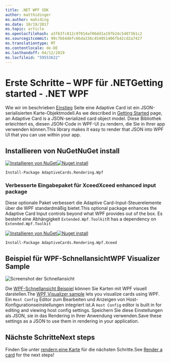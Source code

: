 ```yaml
---
title: .NET WPF SDK
author: matthidinger
ms.author: mahiding
ms.date: 10/19/2017
ms.topic: article
ms.openlocfilehash: a3f63fc812c97014af06dd1a197b24c5d07361c2
ms.sourcegitcommit: 99c7b64d6fc66da336c454951406fb42cd2a7427
ms.translationtype: MT
ms.contentlocale: de-DE
ms.lasthandoff: 04/12/2019
ms.locfileid: "59553622"
---
```

# <a name="getting-started---net-wpf"></a><span data-ttu-id="c045d-102">Erste Schritte – WPF für .NET</span><span class="sxs-lookup"><span data-stu-id="c045d-102">Getting started - .NET WPF</span></span>

<span data-ttu-id="c045d-103">Wie wir im beschrieben [Einstieg](../../../authoring-cards/getting-started.md) Seite eine Adaptive Card ist ein JSON-serialisierten Karte-Objektmodell.</span><span class="sxs-lookup"><span data-stu-id="c045d-103">As we described in [Getting Started](../../../authoring-cards/getting-started.md) page, an Adaptive Card is a JSON-serialized card object model.</span></span> <span data-ttu-id="c045d-104">Diese Bibliothek erleichtert es, diesen JSON-Code in WPF-UI zu rendern, die Sie in Ihrer app verwenden können.</span><span class="sxs-lookup"><span data-stu-id="c045d-104">This library makes it easy to render that JSON into WPF UI that you can use within your app.</span></span>

## <a name="nuget-install"></a><span data-ttu-id="c045d-105">Installieren von NuGet</span><span class="sxs-lookup"><span data-stu-id="c045d-105">NuGet install</span></span>

<span data-ttu-id="c045d-106">[![Installieren von NuGet](https://img.shields.io/nuget/vpre/AdaptiveCards.Rendering.Wpf.svg)](https://www.nuget.org/packages/AdaptiveCards.Rendering.Wpf)</span><span class="sxs-lookup"><span data-stu-id="c045d-106">[![Nuget install](https://img.shields.io/nuget/vpre/AdaptiveCards.Rendering.Wpf.svg)](https://www.nuget.org/packages/AdaptiveCards.Rendering.Wpf)</span></span>

```console
Install-Package AdaptiveCards.Rendering.Wpf
```

### <a name="xceed-enhanced-input-package"></a><span data-ttu-id="c045d-107">Verbesserte Eingabepaket für Xceed</span><span class="sxs-lookup"><span data-stu-id="c045d-107">Xceed enhanced input package</span></span>

<span data-ttu-id="c045d-108">Diese optionale Paket verbessert die Adaptive Card-Input-Steuerelemente über die WPF standardmäßig bietet.</span><span class="sxs-lookup"><span data-stu-id="c045d-108">This optional package enhances the Adaptive Card Input controls beyond what WPF provides out of the box.</span></span> <span data-ttu-id="c045d-109">Es besteht eine Abhängigkeit `Extended.Wpf.Toolkit`</span><span class="sxs-lookup"><span data-stu-id="c045d-109">It has a dependency on `Extended.Wpf.Toolkit`</span></span>

<span data-ttu-id="c045d-110">[![Installieren von NuGet](https://img.shields.io/nuget/vpre/AdaptiveCards.Rendering.Wpf.Xceed.svg)](https://www.nuget.org/packages/AdaptiveCards.Rendering.Wpf.Xceed)</span><span class="sxs-lookup"><span data-stu-id="c045d-110">[![Nuget install](https://img.shields.io/nuget/vpre/AdaptiveCards.Rendering.Wpf.Xceed.svg)](https://www.nuget.org/packages/AdaptiveCards.Rendering.Wpf.Xceed)</span></span>

```console
Install-Package AdaptiveCards.Rendering.Wpf.Xceed
```

## <a name="wpf-visualizer-sample"></a><span data-ttu-id="c045d-111">Beispiel für WPF-Schnellansicht</span><span class="sxs-lookup"><span data-stu-id="c045d-111">WPF Visualizer Sample</span></span>

![Screenshot der Schnellansicht](../../../resources/media/tools/wpfvisualizer.png)

<span data-ttu-id="c045d-113">Die [WPF-Schnellansicht Beispiel](https://github.com/Microsoft/AdaptiveCards/tree/master/source/dotnet/Samples/WPFVisualizer) können Sie Karten mit WPF visuell darstellen.</span><span class="sxs-lookup"><span data-stu-id="c045d-113">The [WPF Visualizer sample](https://github.com/Microsoft/AdaptiveCards/tree/master/source/dotnet/Samples/WPFVisualizer) lets you visualize cards using WPF.</span></span>  <span data-ttu-id="c045d-114">Ein `Host Config` Editor zum Bearbeiten und Anzeigen von Host-Konfigurationseinstellungen integriert ist.</span><span class="sxs-lookup"><span data-stu-id="c045d-114">A `Host Config` editor is built in for editing and viewing host config settings.</span></span> <span data-ttu-id="c045d-115">Speichern Sie diese Einstellungen als JSON, sie in das Rendering in Ihrer Anwendung verwenden.</span><span class="sxs-lookup"><span data-stu-id="c045d-115">Save these settings as a JSON to use them in rendering in your application.</span></span>

## <a name="next-steps"></a><span data-ttu-id="c045d-116">Nächste Schritte</span><span class="sxs-lookup"><span data-stu-id="c045d-116">Next steps</span></span>

<span data-ttu-id="c045d-117">Finden Sie unter [rendern eine Karte](render-a-card.md) für die nächsten Schritte.</span><span class="sxs-lookup"><span data-stu-id="c045d-117">See [Render a card](render-a-card.md) for the next steps!</span></span>

